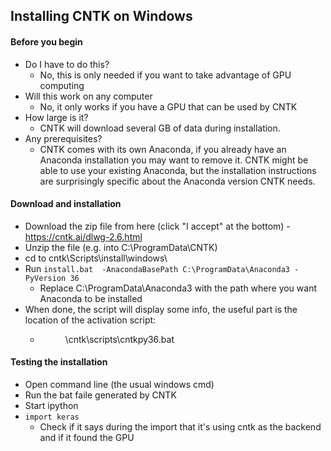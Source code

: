 ## Installing CNTK on Windows

#### Before you begin
 * Do I have to do this?
   - No, this is only needed if you want to take advantage of GPU computing
 * Will this work on any computer
   - No, it only works if you have a GPU that can be used by CNTK
 * How large is it?
   - CNTK will download several GB of data during installation.
 * Any prerequisites?
   - CNTK comes with its own Anaconda, if you already have an Anaconda installation you may want to remove it. CNTK might be able to use your existing Anaconda, but the installation instructions are surprisingly specific about the Anaconda version CNTK needs.


#### Download and installation
 - Download the zip file from here (click "I accept" at the bottom) - https://cntk.ai/dlwg-2.6.html
 - Unzip the file (e.g. into C:\ProgramData\CNTK)
 - cd to cntk\Scripts\install\windows\
 - Run `install.bat  -AnacondaBasePath C:\ProgramData\Anaconda3 -PyVersion 36`
    - Replace C:\ProgramData\Anaconda3 with the path where you want Anaconda to be installed
 - When done, the script will display some info, the useful part is the location of the activation script:
   - <dir were you unzipped cntk>\cntk\scripts\cntkpy36.bat  
   
#### Testing the installation
- Open command line (the usual windows cmd)
- Run the bat faile generated by CNTK
- Start ipython
- `import keras`
  - Check if it says during the import that it's using cntk as the backend and if it found the GPU

